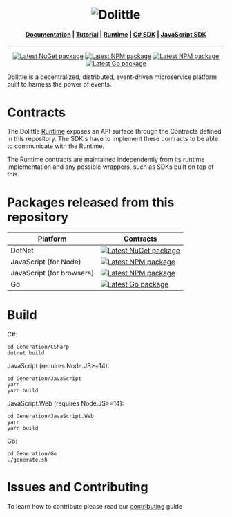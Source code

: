 <h1 align="center"><img src="https://raw.githubusercontent.com/dolittle/Runtime/master/Documentation/dolittle_negativ_horisontal_RGB.svg" alt="Dolittle"></h1>

<h4 align="center">
    <a href="https://dolittle.io">Documentation</a> |
    <a href="https://dolittle.io/docs/tutorials/getting_started/">Tutorial</a> |
    <a href="https://github.com/dolittle/Runtime">Runtime</a> |
    <a href="https://github.com/dolittle/DotNet.SDK">C# SDK</a> |
    <a href="https://github.com/dolittle/JavaScript.SDK">JavaScript SDK</a>
</h4>

---

<p align="center">
    <a href="https://www.nuget.org/packages/Dolittle.Contracts/"><img src="https://img.shields.io/nuget/v/Dolittle.Contracts?label=Dolittle.Contracts&logo=nuget" alt="Latest NuGet package"></a>
    <a href="https://www.npmjs.com/package/@dolittle/contracts"><img src="https://img.shields.io/npm/v/@dolittle/contracts?label=@dolittle/contracts&logo=npm" alt="Latest NPM package"></a>
    <a href="https://www.npmjs.com/package/@dolittle/contracts.web"><img src="https://img.shields.io/npm/v/@dolittle/contracts?label=@dolittle/contracts.web&logo=npm" alt="Latest NPM package"></a>
    <a href="https://pkg.go.dev/go.dolittle.io/contracts"><img src="https://img.shields.io/github/v/tag/dolittle/Go.Contracts?label=go.dolittle.io/contracts&logo=go&sort=semver" alt="Latest Go package"></a>
</p>

Dolittle is a decentralized, distributed, event-driven microservice platform built to harness the power of events.

# Contracts

The Dolittle [Runtime](https://github.com/dolittle/Runtime) exposes an API surface through the Contracts defined in this repository. The SDK's have to implement these contracts to be able to communicate with the Runtime.

The Runtime contracts are maintained independently from its runtime implementation and any possible wrappers, such as SDKs built on top of this.

# Packages released from this repository

| Platform                  | Contracts                                                                                                                                                                                                  |
|---------------------------|------------------------------------------------------------------------------------------------------------------------------------------------------------------------------------------------------------|
| DotNet                    | <a href="https://www.nuget.org/packages/Dolittle.Contracts/"><img src="https://img.shields.io/nuget/v/Dolittle.Contracts?label=Dolittle.Contracts&logo=nuget" alt="Latest NuGet package"></a>              |
| JavaScript (for Node)     | <a href="https://www.npmjs.com/package/@dolittle/contracts"><img src="https://img.shields.io/npm/v/@dolittle/contracts?label=@dolittle/contracts&logo=npm" alt="Latest NPM package"></a>                   |
| JavaScript (for browsers) | <a href="https://www.npmjs.com/package/@dolittle/contracts.web"><img src="https://img.shields.io/npm/v/@dolittle/contracts?label=@dolittle/contracts.web&logo=npm" alt="Latest NPM package"></a>           |
| Go                        | <a href="https://pkg.go.dev/go.dolittle.io/contracts"><img src="https://img.shields.io/github/v/tag/dolittle/Go.Contracts?label=go.dolittle.io/contracts&logo=go&sort=semver" alt="Latest Go package"></a> |

# Build
C#:
```shell
cd Generation/CSharp
dotnet build
```

JavaScript (requires Node.JS>=14):
```shell
cd Generation/JavaScript
yarn
yarn build
```

JavaScript.Web (requires Node.JS>=14):
```shell
cd Generation/JavaScript.Web
yarn
yarn build
```

Go:
```shell
cd Generation/Go
./generate.sh
```

# Issues and Contributing
To learn how to contribute please read our [contributing](https://dolittle.io/contributing/) guide

